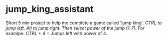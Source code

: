 # jump_king_assistant

Short 5 min project to help me complete a game called 'jump king'.
*CTRL to jump left, Alt to jump right. Then select power of the jump (1-7).*
For examlpe: CTRL + 4 = Jumps left with power of 4.